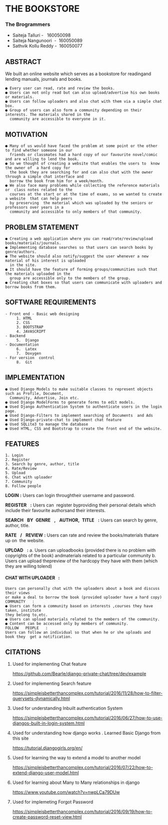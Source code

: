 # THE ​BOOKSTORE

### The​ ​Brogrammers

- Saiteja​ ​Talluri​ ​-​ ​​ ​ 160050098 
- Saiteja​ ​Nangunoori​ ​​ ​-​ ​ 160050089 
- Sathvik​ ​Kollu​ ​Reddy​ ​-​ ​ 160050077 

## ABSTRACT

We​ ​built​ ​an​ ​online​ ​website​ ​which​ ​serves​ ​as​ ​a​ ​bookstore​ ​for​ ​reading​ ​and​ ​lending​ ​manuals, journals​ ​and​ ​books.

```
● Every​ ​user​ ​can​ ​read, rate​ ​and​ ​review​ ​the​ ​books.
● User​s ​can​ ​not​ ​only​ ​read​ ​but​ ​can​ ​also​ ​upload/advertise​ ​his​ ​own​ ​books​ ​or​ ​materials.
● Users​ ​can​ ​follow​ ​uploaders​ ​and​ ​also​ ​chat​ ​with​ ​them​ ​via​ ​a​ ​simple​ ​chat​ ​box.
● Group​ ​of​ ​users​ ​can​ ​also​ ​form​ ​a​ ​community​ ​depending​ ​on​ ​their​ ​interests.​ ​The​ ​materials shared​ ​in​ ​the​
  community​ ​are​ ​accessible​ ​to​ ​everyone​ ​in​ ​it.
```

## MOTIVATION

```
● Many​ ​of​ ​us​ ​would​ ​have​ ​faced​ ​the​ ​problem​ ​at​ ​some​ ​point​ ​or​ ​the​ ​other​ ​to​ ​find​ ​whether someone​ ​in​ ​our​ ​
  friends​ ​or​ ​classmates​ ​had​ ​a​ ​hard​ ​copy​ ​of​ ​our​ ​favourite​ ​novel/comic​ ​and are​ ​willing​ ​to​ ​lend​ ​the​ ​book.
● So​ ​we​ ​thought​ ​of​ ​creating​ ​a​ ​website​ ​that​ ​enables​ ​the​ ​users​ ​to​ ​​ ​know​ ​the​ ​owner​ ​of​ ​​ ​a​ ​hard copy​ ​for​ ​
  the​ ​book​ ​they​ ​are​ ​searching​ ​for​ ​and​ ​can​ ​also​ ​chat​ ​with​ ​the​ ​owner​ ​through​ ​a simple​ ​chat​ ​interface​ ​and​ ​
  borrow​ ​the​ ​book​ ​from​ ​him​ ​for​ ​a​ ​week/month.
● We​ ​also​ ​face​ ​many​ ​problems​ ​while​ ​collecting​ ​the​ ​reference​ ​materials​ ​or​ ​​ ​class​ ​notes related​ ​to​ ​the​ ​
  courses​ ​at​ ​the​ ​start​ ​or​ ​at​ ​the​ ​time​ ​of​ ​exams,​ ​so​ ​we​ ​wanted​ ​to​ ​create​ ​a website​ ​​ ​that​ ​can​ ​help​ ​peers​ ​
  by​ ​preserving​ ​​ ​the​ ​material​ ​which​ ​was​ ​uploaded​ ​by​ ​the seniors​ ​or​ ​professors​ ​over​ ​years​ ​in​ ​a​ ​
  community​ ​and​ ​accessible​ ​to​ ​only​ ​members​ ​of​ ​that community.
```

## PROBLEM ​STATEMENT


```
● Creating​ ​a​ ​web​ ​application​ ​where​ ​you​ ​can​ ​read/rate/review/upload books/materials/journals.
● Implementing​ ​database​ ​searches​ ​so​ ​that​ ​users​ ​can​ ​search​ ​books​ ​by​ ​genre/authors.
● The​ ​website​ ​should​ ​also​ ​notify/suggest​ ​the​ ​user​ ​whenever​ ​a​ ​new​ ​material​ ​of​ ​his​ ​interest​ ​is uploaded 
  in​ the​ ​site.
● It​ ​should​ ​have​ ​the​ ​feature​ ​of​ ​forming​ ​groups/communities​ ​such​ ​that​ ​the​ ​materials uploaded​ ​in​ ​the​ ​
  group​ ​are​ ​accessible​ ​only​ ​to​ ​the​ ​members​ ​of​ ​the​ ​group.
● Creating​ ​chat​ ​boxes​ ​so​ ​that​ ​users​ ​can​ ​communicate​ ​with​ ​uploaders​ ​and​ ​borrow​ ​books from​ ​them.
```

## SOFTWARE ​REQUIREMENTS

```
- Front end - ​Basic web ​designing
     1. HTML
     2. CSS
     3. BOOTSTRAP
     4. JAVASCRIPT
- Backend
​ ​​ ​​ ​​ ​​ ​​5.​ ​​ ​Django
- Documentation
​ ​​ ​​ ​​ ​​ ​​6.​ ​​ ​Latex
​ ​​ ​​ ​​ ​​ ​7.​ ​​ ​Doxygen
- For version ​ control
​ ​​ ​​ ​​ ​​ ​8.​ ​​ ​Git
```

## IMPLEMENTATION

```
● Used​ ​Django​ ​Models​ ​to​ ​make​ ​suitable​ ​classes​ ​to​ ​represent​ ​objects​ ​such​ ​as​ ​Profile, Document, 
  Community,​ ​Advertise,​ ​Join​ ​etc.
● Used​ ​Django​ ​ModelForms​ ​to​ ​generate​ ​forms​ ​to​ ​edit​ ​models.
● Used​ ​Django​ ​Authentication​ ​System​ ​to​ ​authenticate​ ​users​ ​in​ ​the​ ​login​ ​page.
● Used​ ​Django-Filters​ ​to​ ​implement​ ​searching​ ​of​ ​Documents​ ​​ ​and​ ​Ads
● Used​ ​Django-private-chat​ ​to​ ​implement​ ​chat​ ​feature
● Used​ ​SQLite3​ ​to​ ​manage​ ​the​ ​database
● Used​ ​HTML,​ ​CSS​ ​and​ ​Bootstrap​ ​to​ ​create​ ​the​ ​front​ ​end​ ​of​ ​the​ ​website.
```

## FEATURES 

```
1. Login
2. Register
3. Search​ ​by​ ​genre,​ ​author,​ ​title
4. Rate/Review
5. Upload
6. Chat​ ​with​ ​uploader
7. Community
8. Follow​ ​people
```

**LOGIN** ​​**:**
Users​ ​can​ ​login​ ​through​ ​their​ ​username​ ​and​ ​password.

**REGISTER** ​ ​ **:**
Users​ ​can​ ​​ ​register​ ​by​ ​providing​ ​their​ ​personal​ ​details​ ​which​ ​include​ ​their
favourite​ ​authors​ ​and​ ​their​ ​interests.

**SEARCH** ​ ​ **BY** ​ ​ **GENRE** ​ ​ **,** ​ ​ **AUTHOR,** ​ ​ **TITLE** ​ ​ **:**
Users​ ​can​ ​search​ ​by​ ​genre,​ ​author,​ ​title.

**RATE** ​ ​ **/** ​ ​ **REVIEW** ​ ​ **:**
Users​ ​can​ ​rate​ ​and​ ​review​ ​the​ ​books/materials​ ​that​ ​are​ ​up​ ​on​ ​​ ​the
website.

**UPLOAD** ​ ​ **:**
a. Users​ ​can​ ​upload​ ​books​ ​(provided​ ​there​ ​is​ ​no​ ​problem​ ​with​ ​copyrights​ ​of
the​ ​book)​ ​and​ ​materials​ ​related​ ​to​ ​a​ ​particular​ ​community
b. Users​ ​can​ ​upload​ ​the​ ​preview​ ​of​ ​the​ ​hardcopy​ ​they​ ​have​ ​with​ ​them​ ​(which
they​ ​are​ ​willing​ ​to​ ​lend)


#### CHAT WITH UPLOADER ​ ​ :

```
Users​ ​can​ ​personally​ ​chat​ ​with​ ​the​ ​uploaders​ ​about​ ​a​ ​book​ ​and​ ​discuss​ ​their​ ​views
or​ ​make​ ​a​ ​deal​ ​to​ ​borrow​ ​the​ ​book​ ​(provided​ ​uploader​ ​have​ ​a​ ​hard​ ​copy)
COMMUNITY ​ ​ :
● Users​ ​can​ ​form​ ​a​ ​community​ ​based​ ​on​ ​interests​ ​,courses​ ​they​ ​have​ ​taken,​ ​institute
they​ ​belong​ ​to,etc.
● Users​ ​can​ ​upload​ ​materials​ ​related​ ​to​ ​the​ ​members​ ​of​ ​the​ ​community.
● Content​ ​can​ ​be​ ​accessed​ ​only​ ​by​ ​members​ ​of​ ​community.
FOLLOW ​ ​ PEOPLE ​ ​ :
Users​ ​can​ ​follow​ ​an​ ​individual​ ​so​ ​that​ ​when​ ​he​ ​or​ ​she​ ​uploads​ ​and
book​ ​they​ ​​ ​get​ ​a​ ​notification.
```


## CITATIONS

 1. Used​ ​for​ ​implementing​ ​Chat​ ​feature

    https://github.com/Bearle/django-private-chat/tree/dev/example

 2. Used​ ​for​ ​implementing​ ​Search​ ​feature

    https://simpleisbetterthancomplex.com/tutorial/2016/11/28/how-to-filter-querysets-dynamically.html

 3. Used​ ​for​ ​understanding​ ​Inbuilt​ ​authentication​ ​System

    https://simpleisbetterthancomplex.com/tutorial/2016/06/27/how-to-use-djangos-built-in-login-system.html

 4. Used​ ​for​ ​understanding​ ​how​ ​django​ ​works​ ​.​ ​Learned​ ​Basic​ ​Django from​ ​this​ ​site

    https://tutorial.djangogirls.org/en/

 5. Used​ ​for​ ​learning​ ​the​ ​way​ ​to​ ​extend​ ​a​ ​model​ ​to​ ​another​ ​model

    https://simpleisbetterthancomplex.com/tutorial/2016/07/22/how-to-extend-django-user-model.html

 6. Used​ ​for​ ​learning​ ​about​ ​Many​ ​to​ ​Many​ ​relationships​ ​in​ ​django

    https://www.youtube.com/watch?v=nwpLCa79DUw

 7. Used​ ​for​ ​implemeting​ ​Forgot​ ​Password

    https://simpleisbetterthancomplex.com/tutorial/2016/09/19/how-to-create-password-reset-view.html
